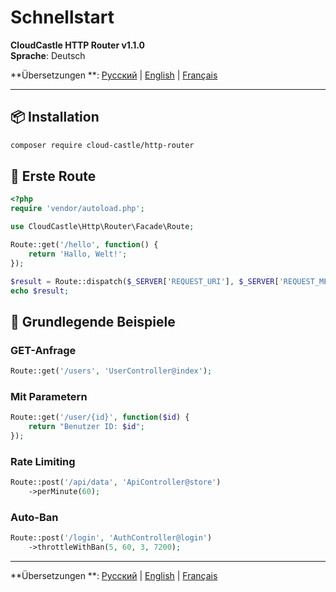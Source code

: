 # Schnellstart

**CloudCastle HTTP Router v1.1.0**  
**Sprache**: Deutsch

**Übersetzungen
**: [Русский](../../ru/documentation/quickstart.md) | [English](../../en/documentation/quickstart.md) | [Français](../../fr/documentation/quickstart.md)

---

## 📦 Installation

```bash
composer require cloud-castle/http-router
```

## 🚀 Erste Route

```php
<?php
require 'vendor/autoload.php';

use CloudCastle\Http\Router\Facade\Route;

Route::get('/hello', function() {
    return 'Hallo, Welt!';
});

$result = Route::dispatch($_SERVER['REQUEST_URI'], $_SERVER['REQUEST_METHOD']);
echo $result;
```

## 📝 Grundlegende Beispiele

### GET-Anfrage

```php
Route::get('/users', 'UserController@index');
```

### Mit Parametern

```php
Route::get('/user/{id}', function($id) {
    return "Benutzer ID: $id";
});
```

### Rate Limiting

```php
Route::post('/api/data', 'ApiController@store')
    ->perMinute(60);
```

### Auto-Ban

```php
Route::post('/login', 'AuthController@login')
    ->throttleWithBan(5, 60, 3, 7200);
```

---

**Übersetzungen
**: [Русский](../../ru/documentation/quickstart.md) | [English](../../en/documentation/quickstart.md) | [Français](../../fr/documentation/quickstart.md)
